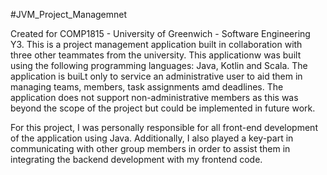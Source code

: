 #JVM_Project_Managemnet

Created for COMP1815 - University of Greenwich - Software Engineering Y3. This is a project management application built in collaboration with three other teammates from the university. 
This applicationw was built using the following programming languages: Java, Kotlin and Scala. 
The application is buiLt only to service an administrative user to aid them in managing teams, members, task assignments amd deadlines.
The application does not support non-administrative members as this was beyond the scope of the project but could be implemented in future work.

For this project, I was personally responsible for all front-end development of the application using Java. Additionally, I also played a key-part in communicating with other group members in order to assist them in integrating the backend development with my frontend code.

